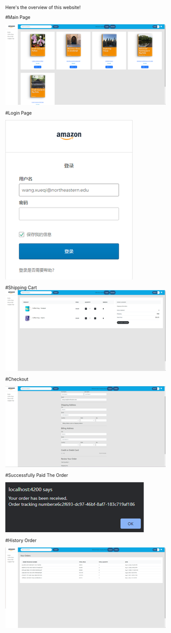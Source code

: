 Here's the overview of this website!

#Main Page

![alt pic1](https://github.com/QQQ256/E-Commerce-Project/blob/master/img/Main%20Page.png)

#Login Page

![alt pic2](https://github.com/QQQ256/E-Commerce-Project/blob/master/img/Login%20Page.png)

#Shipping Cart
![alt pic3](https://github.com/QQQ256/E-Commerce-Project/blob/master/img/Shopping%20Cart.png)

#Checkout

![alt pic4](https://github.com/QQQ256/E-Commerce-Project/blob/master/img/Checkout.png)

#Successfully Paid The Order

![alt pic5](https://github.com/QQQ256/E-Commerce-Project/blob/master/img/Order%20successfully.png)

#History Order

![alt pic6](https://github.com/QQQ256/E-Commerce-Project/blob/master/img/History%20Order.png)




